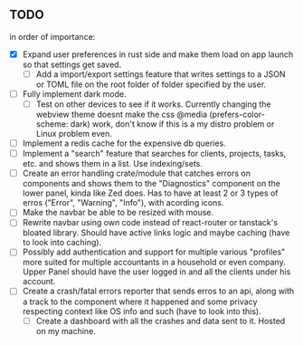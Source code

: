 ## TODO

in order of importance:

- [x] Expand user preferences in rust side and make them load on app launch so that settings get saved.
  - [ ] Add a import/export settings feature that writes settings to a JSON or TOML file on the root folder of folder specified by the user.
- [ ] Fully implement dark mode.
  - [ ] Test on other devices to see if it works. Currently changing the webview theme doesnt make the css @media (prefers-color-scheme: dark) work, don't know if this is a my distro problem or Linux problem even.
- [ ] Implement a redis cache for the expensive db queries.
- [ ] Implement a "search" feature that searches for clients, projects, tasks, etc. and shows them in a list. Use indexing/sets.
- [ ] Create an error handling crate/module that catches errors on components and shows them to the "Diagnostics" component on the lower panel, kinda like Zed does. Has to have at least 2 or 3 types of erros ("Error", "Warning", "Info"), with acording icons.
- [ ] Make the navbar be able to be resized with mouse.
- [ ] Rewrite navbar using own code instead of react-router or tanstack's bloated library. Should have active links logic and maybe caching (have to look into caching).
- [ ] Possibly add authentication and support for multiple various "profiles" more suited for multiple accountants in a household or even company. Upper Panel should have the user logged in and all the clients under his account.
- [ ] Create a crash/fatal errors reporter that sends erros to an api, along with a track to the component where it happened and some privacy respecting context like OS info and such (have to look into this).
  - [ ] Create a dashboard with all the crashes and data sent to it. Hosted on my machine.
